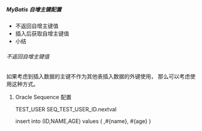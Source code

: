 ##### MyBatis 自增主键配置
<link rel="stylesheet" href="http://yandex.st/highlightjs/6.1/styles/default.min.css">
<script src="http://yandex.st/highlightjs/6.1/highlight.min.js"></script>
<script>
hljs.tabReplace = ' ';
hljs.initHighlightingOnLoad();
</script>

- 不返回自增主键值
- 插入后获取自增主键值
- 小结

###### 不返回自增主键值
如果考虑到插入数据的主键不作为其他表插入数据的外键使用， 那么可以考虑使用这种方式。   
1. Oracle Sequence 配置

    <sql id='TABLE_NAME'>TEST_USER</sql>
    <sql id='TABLE_SEQUENCE'>SEQ_TEST_USER_ID.nextval</sql>
    <!-- 注意这里直接调用sequence的nextval函数 -->
    <insert id="insert" parameterType="User">
        insert into <include refid="TABLE_NAME" /> (ID,NAME,AGE)
        values ( <include refid="TABLE_SEQUENCE" /> ,#{name}, #{age} )
    </insert>
    